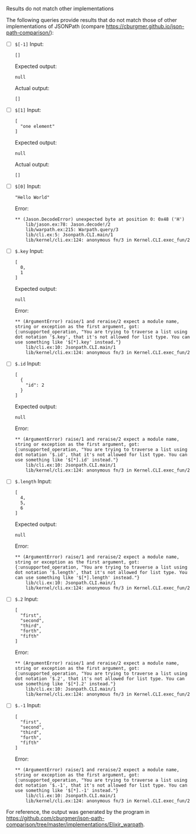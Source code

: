 Results do not match other implementations

The following queries provide results that do not match those of other implementations of JSONPath
(compare https://cburgmer.github.io/json-path-comparison/):

- [ ] `$[-1]`
  Input:
  ```
  []
  ```
  Expected output:
  ```
  null
  ```
  Actual output:
  ```
  []
  ```

- [ ] `$[1]`
  Input:
  ```
  [
    "one element"
  ]
  ```
  Expected output:
  ```
  null
  ```
  Actual output:
  ```
  []
  ```

- [ ] `$[0]`
  Input:
  ```
  "Hello World"
  ```
  Error:
  ```
  ** (Jason.DecodeError) unexpected byte at position 0: 0x48 ('H')
      lib/jason.ex:78: Jason.decode!/2
      lib/warpath.ex:215: Warpath.query/3
      lib/cli.ex:5: Jsonpath.CLI.main/1
      lib/kernel/cli.ex:124: anonymous fn/3 in Kernel.CLI.exec_fun/2
  ```

- [ ] `$.key`
  Input:
  ```
  [
    0,
    1
  ]
  ```
  Expected output:
  ```
  null
  ```
  Error:
  ```
  ** (ArgumentError) raise/1 and reraise/2 expect a module name, string or exception as the first argument, got: {:unsupported_operation, "You are trying to traverse a list using dot notation '$.key', that it's not allowed for list type. You can use something like '$[*].key' instead."}
      lib/cli.ex:10: Jsonpath.CLI.main/1
      lib/kernel/cli.ex:124: anonymous fn/3 in Kernel.CLI.exec_fun/2
  ```

- [ ] `$.id`
  Input:
  ```
  [
    {
      "id": 2
    }
  ]
  ```
  Expected output:
  ```
  null
  ```
  Error:
  ```
  ** (ArgumentError) raise/1 and reraise/2 expect a module name, string or exception as the first argument, got: {:unsupported_operation, "You are trying to traverse a list using dot notation '$.id', that it's not allowed for list type. You can use something like '$[*].id' instead."}
      lib/cli.ex:10: Jsonpath.CLI.main/1
      lib/kernel/cli.ex:124: anonymous fn/3 in Kernel.CLI.exec_fun/2
  ```

- [ ] `$.length`
  Input:
  ```
  [
    4,
    5,
    6
  ]
  ```
  Expected output:
  ```
  null
  ```
  Error:
  ```
  ** (ArgumentError) raise/1 and reraise/2 expect a module name, string or exception as the first argument, got: {:unsupported_operation, "You are trying to traverse a list using dot notation '$.length', that it's not allowed for list type. You can use something like '$[*].length' instead."}
      lib/cli.ex:10: Jsonpath.CLI.main/1
      lib/kernel/cli.ex:124: anonymous fn/3 in Kernel.CLI.exec_fun/2
  ```

- [ ] `$.2`
  Input:
  ```
  [
    "first",
    "second",
    "third",
    "forth",
    "fifth"
  ]
  ```
  Error:
  ```
  ** (ArgumentError) raise/1 and reraise/2 expect a module name, string or exception as the first argument, got: {:unsupported_operation, "You are trying to traverse a list using dot notation '$.2', that it's not allowed for list type. You can use something like '$[*].2' instead."}
      lib/cli.ex:10: Jsonpath.CLI.main/1
      lib/kernel/cli.ex:124: anonymous fn/3 in Kernel.CLI.exec_fun/2
  ```

- [ ] `$.-1`
  Input:
  ```
  [
    "first",
    "second",
    "third",
    "forth",
    "fifth"
  ]
  ```
  Error:
  ```
  ** (ArgumentError) raise/1 and reraise/2 expect a module name, string or exception as the first argument, got: {:unsupported_operation, "You are trying to traverse a list using dot notation '$.-1', that it's not allowed for list type. You can use something like '$[*].-1' instead."}
      lib/cli.ex:10: Jsonpath.CLI.main/1
      lib/kernel/cli.ex:124: anonymous fn/3 in Kernel.CLI.exec_fun/2
  ```


For reference, the output was generated by the program in https://github.com/cburgmer/json-path-comparison/tree/master/implementations/Elixir_warpath.
